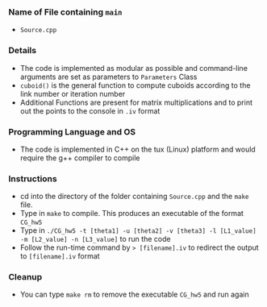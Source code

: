 
### Name of File containing `main`
* `Source.cpp`

### Details
* The code is implemented as modular as possible and command-line arguments are set as parameters to `Parameters` Class 
* `cuboid()` is the general function to compute cuboids according to the link number or iteration number
* Additional Functions are present for matrix multiplications and to print out the points to the console in `.iv` format

### Programming Language and OS
* The code is implemented in C++ on the tux (Linux) platform and would require the g++ compiler to compile

### Instructions
* cd into the directory of the folder containing `Source.cpp` and the `make` file.
* Type in `make` to compile. This produces an executable of the format `CG_hw5`
* Type in `./CG_hw5 -t [theta1] -u [theta2] -v [theta3] -l [L1_value] -m [L2_value] -n [L3_value]` to run the code
* Follow the run-time command by `> [filename].iv` to redirect the output to `[filename].iv` format

### Cleanup
* You can type `make rm` to remove the executable `CG_hw5` and run again
